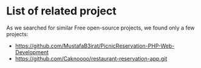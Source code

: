 # List of related project
As we searched for similar Free open-source projects, we found only a few projects: <br>
- https://github.com/MustafaB3irat/PicnicReservation-PHP-Web-Development <br>
- https://github.com/Caknoooo/restaurant-reservation-app.git
